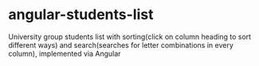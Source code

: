 # angular-students-list
University group students list with sorting(click on column heading to sort different ways) and search(searches for letter combinations in every column), implemented via Angular
